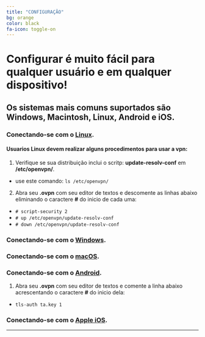 ```yaml
---
title: "CONFIGURAÇÃO"
bg: orange
color: black
fa-icon: toggle-on
---
```


# Configurar é muito fácil para qualquer usuário e em qualquer dispositivo!

## Os sistemas mais comuns suportados são Windows, Macintosh, Linux, Android e iOS.


### Conectando-se com o [Linux](https://openvpn.net/vpn-server-resources/connecting-to-access-server-with-linux/).
#### Usuarios Linux devem realizar alguns procedimentos para usar a vpn:
1. Verifique se sua distribuição inclui o scritp: **update-resolv-conf** em **/etc/openvpn/**.
 - use este comando: `ls /etc/openvpn/`

2. Abra seu **.ovpn** com seu editor de textos e descomente as linhas abaixo eliminando o caractere **#** do inicio de cada uma:
 - `# script-security 2`
 - `# up /etc/openvpn/update-resolv-conf`
 - `# down /etc/openvpn/update-resolv-conf`


### Conectando-se com o [Windows](https://openvpn.net/vpn-server-resources/connecting-to-access-server-with-windows/).


### Conectando-se com o [macOS](https://openvpn.net/vpn-server-resources/connecting-to-access-server-with-macos/).


### Conectando-se com o [Android](https://openvpn.net/vpn-server-resources/connecting-to-access-server-with-android/).
1. Abra seu **.ovpn** com seu editor de textos e comente a linha abaixo acrescentando o caractere **#** do inicio dela:
 - `tls-auth ta.key 1`


### Conectando-se com o [Apple iOS](https://openvpn.net/vpn-server-resources/connecting-to-access-server-with-apple-ios/).


***
